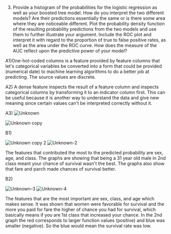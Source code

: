 3. Provide a histogram of the probabilities for the logistic regression as well as your boosted tree model. How do you interpret the two different models? Are their predictions essentially the same or is there some area where they are noticeable different. Plot the probability density function of the resulting probability predictions from the two models and use them to further illustrate your argument. Include the ROC plot and interpret it with regard to the proportion of true to false positive rates, as well as the area under the ROC curve. How does the measure of the AUC reflect upon the predictive power of your model?

A1)One-hot-coded columns is a feature provided by feature columns that let's categorical variables be converted into a form that could be provided (numerical date) to machine learning algorithms to do a better job at predicting. The source values are discrete. 

A2) A dense feature inspects the result of a feature column and inspects categorical columns by transforming it to an indicator column first. This can be useful because it is another way to understand the data and give new meaning since certain values can't be interpreted correctly without it. 

A3)
![Unknown](https://user-images.githubusercontent.com/67920437/88332968-6fa38100-ccfd-11ea-84fc-25a596854a52.png)

![Unknown copy](https://user-images.githubusercontent.com/67920437/88333145-b5f8e000-ccfd-11ea-972d-a5be4a80ed12.png)

B1)

![Unknown copy 2](https://user-images.githubusercontent.com/67920437/88352271-3b44ba80-cd27-11ea-82d7-e8f8f05509c5.png)
![Unknown-2](https://user-images.githubusercontent.com/67920437/88352273-3bdd5100-cd27-11ea-8458-2641ed7cb2b0.png)

The features that contributed the most to the predicted probability are sex, age, and class. The graphs are showing that being a 31 year old male in 2nd class meant your chance of survival wasn't the best. The graphs also show that fare and parch made chances of survival better.  

B2)

![Unknown-3](https://user-images.githubusercontent.com/67920437/88352274-3bdd5100-cd27-11ea-8fd6-99e6bcd95cd9.png)
![Unknown-4](https://user-images.githubusercontent.com/67920437/88352275-3bdd5100-cd27-11ea-86ee-24e2657750e0.png)

The features that are the most important are sex, class, and age which makes sense. It was shown that women were favorable for survival and the more you paid for fare the higher of chance you had for survival, which basically means if you are 1st class that increased your chance. In the 2nd graph the red corresponds to larger function values (positive) and blue was smaller (negative). So the blue would mean the survival rate was low.  
